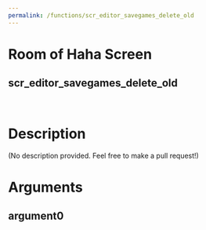 ```yaml
---
permalink: /functions/scr_editor_savegames_delete_old
---
```

# Room of Haha Screen  
## scr_editor_savegames_delete_old  
&nbsp;  
# Description  
(No description provided. Feel free to make a pull request!) 
&nbsp;  
# Arguments
## argument0

&nbsp;  


